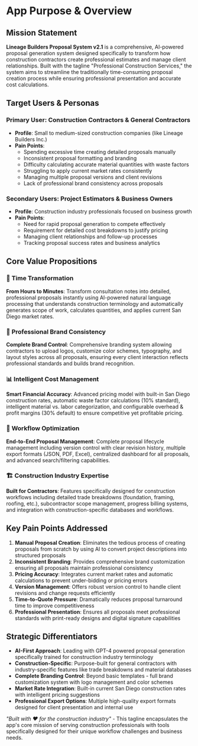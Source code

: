 # App Purpose & Overview

## Mission Statement
**Lineage Builders Proposal System v2.1** is a comprehensive, AI-powered proposal generation system designed specifically to transform how construction contractors create professional estimates and manage client relationships. Built with the tagline "Professional Construction Services," the system aims to streamline the traditionally time-consuming proposal creation process while ensuring professional presentation and accurate cost calculations.

## Target Users & Personas

### Primary User: **Construction Contractors & General Contractors**
- **Profile**: Small to medium-sized construction companies (like Lineage Builders Inc.)
- **Pain Points**: 
  - Spending excessive time creating detailed proposals manually
  - Inconsistent proposal formatting and branding
  - Difficulty calculating accurate material quantities with waste factors
  - Struggling to apply current market rates consistently
  - Managing multiple proposal versions and client revisions
  - Lack of professional brand consistency across proposals

### Secondary Users: **Project Estimators & Business Owners**
- **Profile**: Construction industry professionals focused on business growth
- **Pain Points**:
  - Need for rapid proposal generation to compete effectively
  - Requirement for detailed cost breakdowns to justify pricing
  - Managing client relationships and follow-up processes
  - Tracking proposal success rates and business analytics

## Core Value Propositions

### 🚀 **Time Transformation**
**From Hours to Minutes**: Transform consultation notes into detailed, professional proposals instantly using AI-powered natural language processing that understands construction terminology and automatically generates scope of work, calculates quantities, and applies current San Diego market rates.

### 🎨 **Professional Brand Consistency** 
**Complete Brand Control**: Comprehensive branding system allowing contractors to upload logos, customize color schemes, typography, and layout styles across all proposals, ensuring every client interaction reflects professional standards and builds brand recognition.

### 📊 **Intelligent Cost Management**
**Smart Financial Accuracy**: Advanced pricing model with built-in San Diego construction rates, automatic waste factor calculations (10% standard), intelligent material vs. labor categorization, and configurable overhead & profit margins (30% default) to ensure competitive yet profitable pricing.

### 💼 **Workflow Optimization**
**End-to-End Proposal Management**: Complete proposal lifecycle management including version control with clear revision history, multiple export formats (JSON, PDF, Excel), centralized dashboard for all proposals, and advanced search/filtering capabilities.

### 🏗️ **Construction Industry Expertise**
**Built for Contractors**: Features specifically designed for construction workflows including detailed trade breakdowns (foundation, framing, roofing, etc.), subcontractor scope management, progress billing systems, and integration with construction-specific databases and workflows.

## Key Pain Points Addressed

1. **Manual Proposal Creation**: Eliminates the tedious process of creating proposals from scratch by using AI to convert project descriptions into structured proposals
2. **Inconsistent Branding**: Provides comprehensive brand customization ensuring all proposals maintain professional consistency
3. **Pricing Accuracy**: Integrates current market rates and automatic calculations to prevent under-bidding or pricing errors
4. **Version Management**: Offers robust version control to handle client revisions and change requests efficiently
5. **Time-to-Quote Pressure**: Dramatically reduces proposal turnaround time to improve competitiveness
6. **Professional Presentation**: Ensures all proposals meet professional standards with print-ready designs and digital signature capabilities

## Strategic Differentiators

- **AI-First Approach**: Leading with GPT-4 powered proposal generation specifically trained for construction industry terminology
- **Construction-Specific**: Purpose-built for general contractors with industry-specific features like trade breakdowns and material databases  
- **Complete Branding Control**: Beyond basic templates - full brand customization system with logo management and color schemes
- **Market Rate Integration**: Built-in current San Diego construction rates with intelligent pricing suggestions
- **Professional Export Options**: Multiple high-quality export formats designed for client presentation and internal use

*"Built with ❤️ for the construction industry"* - This tagline encapsulates the app's core mission of serving construction professionals with tools specifically designed for their unique workflow challenges and business needs.
